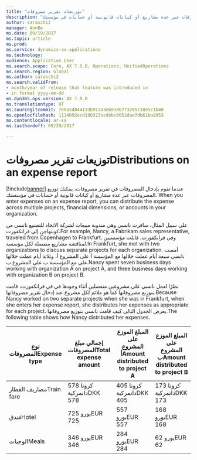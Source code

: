 ```yaml
---
title: "توزيعات تقرير مصروفات"
description: "عندما تقوم بإدخال المصروفات في تقرير مصروفات، يمكنك توزيع المصروفات عبر عدة مشاريع أو كيانات قانونية أو حسابات في مؤسستك."
author: saraschi2
manager: AnnBe
ms.date: 09/19/2017
ms.topic: article
ms.prod: 
ms.service: dynamics-ax-applications
ms.technology: 
audience: Application User
ms.search.scope: Core, AX 7.0.0, Operations, UnifiedOperations
ms.search.region: Global
ms.author: saraschi2
ms.search.validFrom:
- month/year of release that feature was introduced in
- in format yyyy-mm-dd
ms.dyn365.ops.version: AX 7.0.0
ms.translationtype: HT
ms.sourcegitcommit: 7e0a5d044133b917a3eb9386773205218e5c1b40
ms.openlocfilehash: 1114b92ecd180323acdebc6052dae7db61ba8953
ms.contentlocale: ar-sa
ms.lasthandoff: 09/29/2017

---
```


# <a name="distributions-on-an-expense-report"></a><span data-ttu-id="000fa-103">توزيعات تقرير مصروفات</span><span class="sxs-lookup"><span data-stu-id="000fa-103">Distributions on an expense report</span></span>

[!include[banner](../includes/banner.md)]<span data-ttu-id="000fa-104"> عندما تقوم بإدخال المصروفات في تقرير مصروفات، يمكنك توزيع المصروفات عبر عدة مشاريع أو كيانات قانونية أو حسابات في مؤسستك.</span><span class="sxs-lookup"><span data-stu-id="000fa-104"> When you enter expenses on an expense report, you can distribute the expense across multiple projects, financial dimensions, or accounts in your organization.</span></span>

<span data-ttu-id="000fa-105">على سبيل المثال، سافرت نانسي وهي مندوبة مبيعات لشركة الاتحاد للتصنيع‬ نانسي من كوبنهاجن إلى فرانكفورت.</span><span class="sxs-lookup"><span data-stu-id="000fa-105">For example, Nancy, a Fabrikam sales representative, traveled from Copenhagen to Frankfurt.</span></span> <span data-ttu-id="000fa-106">وفي فرانكفورت، قابلت مؤسستين لمناقشة مشاريع منفصلة لكل مؤسسة.</span><span class="sxs-lookup"><span data-stu-id="000fa-106">In Frankfurt, she met with two organizations to discuss separate projects for each organization.</span></span> <span data-ttu-id="000fa-107">أمضت نانسي سبعة أيام عملت خلالها مع المؤسسة أ على المشروع أ، وثلاثة أيام عملت خلالها على مع المؤسسة ب على المشروع ب.</span><span class="sxs-lookup"><span data-stu-id="000fa-107">Nancy spent seven business days working with organization A on project A, and three business days working with organization B on project B.</span></span>

<span data-ttu-id="000fa-108">نظرًا لعمل نانسي على مشروعين منفصلين أثناء وجودها في في فرانكفورت، قامت بتوزيع مصروفاتها كما هو ملائم لكل مشروع عند إدخال تقرير مصروفاتها.</span><span class="sxs-lookup"><span data-stu-id="000fa-108">Because Nancy worked on two separate projects when she was in Frankfurt, when she enters her expense report, she distributes her expenses as appropriate for each project.</span></span> <span data-ttu-id="000fa-109">يعرض الجدول التالي كيف قامت نانسي بتوزيع مصروفاتها.</span><span class="sxs-lookup"><span data-stu-id="000fa-109">The following table shows how Nancy distributed her expenses.</span></span>

| <span data-ttu-id="000fa-110">**نوع المصروفات**</span><span class="sxs-lookup"><span data-stu-id="000fa-110">**Expense type**</span></span> | <span data-ttu-id="000fa-111">**إجمالي مبلغ المصروفات**</span><span class="sxs-lookup"><span data-stu-id="000fa-111">**Total expense amount**</span></span> | <span data-ttu-id="000fa-112">**المبلغ الموزع على المشروع أ**</span><span class="sxs-lookup"><span data-stu-id="000fa-112">**Amount distributed to project A**</span></span> | <span data-ttu-id="000fa-113">**المبلغ الموزع على المشروع ب**</span><span class="sxs-lookup"><span data-stu-id="000fa-113">**Amount distributed to project B**</span></span> |
|------------------|--------------------------|-------------------------------------|-------------------------------------|
| <span data-ttu-id="000fa-114">مصاريف القطار</span><span class="sxs-lookup"><span data-stu-id="000fa-114">Train fare</span></span>       | <span data-ttu-id="000fa-115">578 كرونا دانمركية</span><span class="sxs-lookup"><span data-stu-id="000fa-115">DKK 578</span></span>                  | <span data-ttu-id="000fa-116">405 كرونا دانمركية</span><span class="sxs-lookup"><span data-stu-id="000fa-116">DKK 405</span></span>                             | <span data-ttu-id="000fa-117">173 كرونا دانمركية</span><span class="sxs-lookup"><span data-stu-id="000fa-117">DKK 173</span></span>                             |
| <span data-ttu-id="000fa-118">فندق</span><span class="sxs-lookup"><span data-stu-id="000fa-118">Hotel</span></span>            | <span data-ttu-id="000fa-119">725 يورو</span><span class="sxs-lookup"><span data-stu-id="000fa-119">EUR 725</span></span>                  | <span data-ttu-id="000fa-120">557 يورو</span><span class="sxs-lookup"><span data-stu-id="000fa-120">EUR 557</span></span>                             | <span data-ttu-id="000fa-121">168 يورو</span><span class="sxs-lookup"><span data-stu-id="000fa-121">EUR 168</span></span>                             |
| <span data-ttu-id="000fa-122">الوجبات</span><span class="sxs-lookup"><span data-stu-id="000fa-122">Meals</span></span>            | <span data-ttu-id="000fa-123">346 يورو</span><span class="sxs-lookup"><span data-stu-id="000fa-123">EUR 346</span></span>                  | <span data-ttu-id="000fa-124">284 يورو</span><span class="sxs-lookup"><span data-stu-id="000fa-124">EUR 284</span></span>                             | <span data-ttu-id="000fa-125">62 يورو</span><span class="sxs-lookup"><span data-stu-id="000fa-125">EUR 62</span></span>                              |

